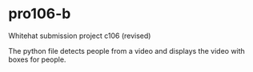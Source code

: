 # pro106-b
Whitehat submission project c106 (revised)


The python file detects people from a video and displays the video with boxes for people.
